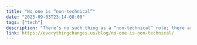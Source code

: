 ```yaml
---
title: "No one is “non-technical”"
date: "2023-09-03T23:14-08:00"
tags: ["tech"]
description: "There’s no such thing as a “non-technical” role; there are only different techniques."
link: https://everythingchanges.us/blog/no-one-is-non-technical/
---
```

